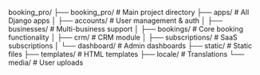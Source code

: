 booking_pro/
├── booking_pro/          # Main project directory
├── apps/                 # All Django apps
│   ├── accounts/        # User management & auth
│   ├── businesses/      # Multi-business support
│   ├── bookings/        # Core booking functionality
│   ├── crm/            # CRM module
│   ├── subscriptions/   # SaaS subscriptions
│   └── dashboard/       # Admin dashboards
├── static/              # Static files
├── templates/           # HTML templates
├── locale/              # Translations
└── media/              # User uploads
